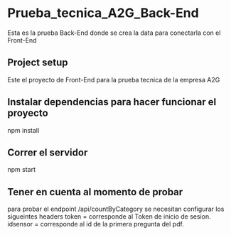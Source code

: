 # Prueba_tecnica_A2G_Back-End
Esta es la prueba Back-End donde se crea la data para conectarla con el Front-End

## Project setup
Este el proyecto de Front-End para la prueba tecnica de la empresa A2G

## Instalar dependencias para hacer funcionar el proyecto
npm install

## Correr el servidor
npm start

## Tener en cuenta al momento de probar
para probar el endpoint /api/countByCategory se necesitan configurar los sigueintes headers
token  = corresponde al Token de inicio de sesion.
idsensor  = corresponde al id de la primera pregunta del pdf.
